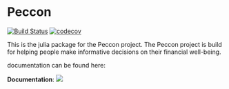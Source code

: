 # Peccon
[![Build Status](https://github.com/korilium/Peccon.jl/actions/workflows/CI.yml/badge.svg?branch=master)](https://github.com/korilium/Peccon.jl/actions/workflows/CI.yml?query=branch%3Amaster)
[![codecov](https://codecov.io/github/korilium/Peccon.jl/branch/master/graph/badge.svg?token=6CUZELLTR2)](https://codecov.io/github/korilium/Peccon.jl) 


This is the julia package for the Peccon project. The Peccon project is build for helping people make informative decisions on their financial well-being. 

documentation can be found here:

**Documentation**: [![][docs-latest-img]][docs-latest-url]

[docs-latest-img]: https://img.shields.io/badge/docs-latest-blue.svg
[docs-latest-url]: https://korilium.github.io/Peccon.jl/index.html



